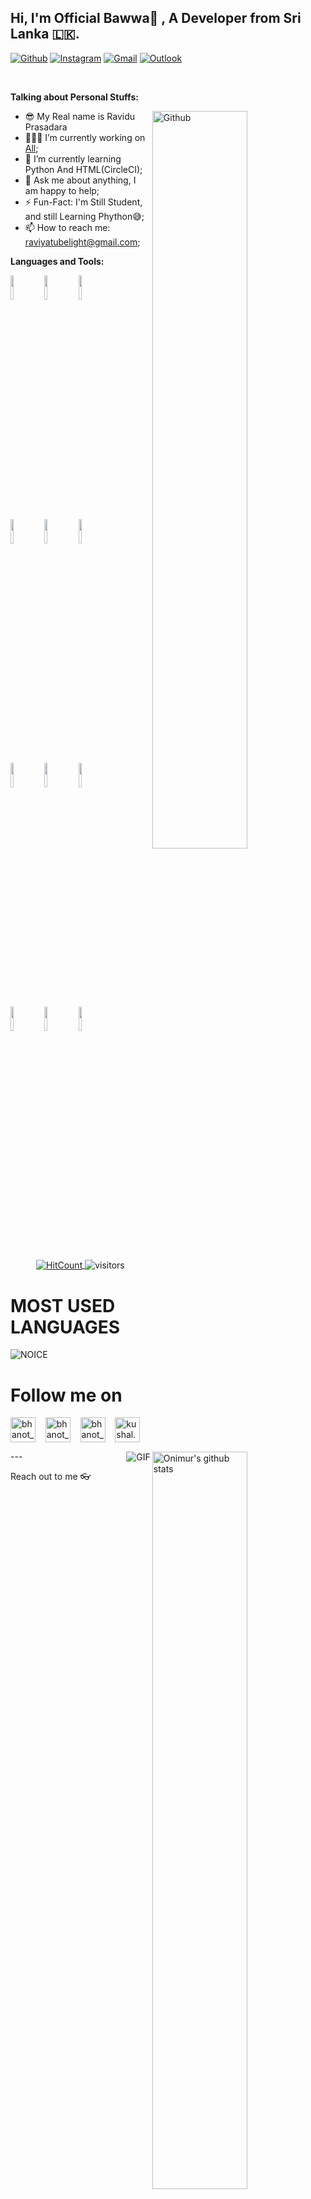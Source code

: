 <!-- Your title -->
## Hi, I'm Official Bawwa👋 , A Developer from Sri Lanka 🇱🇰.

<!-- Your badges
You can use the website to generate badges: https://shields.io/
-->

[![Github](https://img.shields.io/badge/-Github-000?style=flat&logo=Github&logoColor=white)](https://github.com/OfficialBawwa)
[![Instagram](https://img.shields.io/badge/-Instagram-c13584?style=flat&labelColor=c13584&logo=instagram&logoColor=white)](https://www.instagram.com/_r_a_v_i_y_a_/)
[![Gmail](https://img.shields.io/badge/-Gmail-c14438?style=flat&logo=Gmail&logoColor=white)](Ravidu__Prasadara:raviyatubelight@gmail.com)
[![Outlook](https://img.shields.io/badge/-Outlook-0078D4?style=flat&logo=Microsoft-Outlook&logoColor=white)](mailto:raviyatubelight@outlook.com)

&nbsp;

<!-- Talking about you -->
**Talking about Personal Stuffs:**

<!-- Any image aligned to the right. Beware the width -->
<img width="55%" align="right" alt="Github" src="https://raw.githubusercontent.com/onimur/.github/master/.resources/git-header.svg" />

- 😎 My Real name is Ravidu Prasadara
- 👨🏽‍💻 I’m currently working on [All](https://github.com/OfficialBawwa);
- 🌱 I’m currently learning Python And HTML(CircleCI); 
- 💬 Ask me about anything, I am happy to help;
- ⚡️ Fun-Fact: I'm Still Student, and still Learning Phython😅;
- 📫 How to reach me: raviyatubelight@gmail.com;

**Languages and Tools:** 

<!-- Your github readme stats
You can use this api: https://github.com/anuraghazra/github-readme-stats
-->
<p>
  <a href="https://github.com/OfficialBawwa/handle-path-oz">
    <img width="55%" align="right" alt="Onimur's github stats" src="https://github-readme-stats.vercel.app/api?username=OfficialBawwa&show_icons=true&hide_border=true" />
  </a>
  
  <!-- Your languages and tools. Be careful with the alignment. 
  You can use this sites to get logos: https://www.vectorlogo.zone or https://simpleicons.org/
  -->
  <code><img width="10%" src="https://www.vectorlogo.zone/logos/java/java-ar21.svg"></code>
  <code><img width="10%" src="https://www.vectorlogo.zone/logos/kotlinlang/kotlinlang-ar21.svg"></code>
  <code><img width="10%" src="https://www.vectorlogo.zone/logos/android/android-ar21.svg"></code>
  <br />
  <code><img width="10%" src="https://www.vectorlogo.zone/logos/gradle/gradle-ar21.svg"></code>
  <code><img width="10%" src="https://www.vectorlogo.zone/logos/circleci/circleci-ar21.svg"></code>
  <code><img width="10%" src="https://www.vectorlogo.zone/logos/json/json-ar21.svg"></code>
  <br />
  <code><img width="10%" src="https://www.vectorlogo.zone/logos/mysql/mysql-ar21.svg"></code>
  <code><img width="10%" src="https://www.vectorlogo.zone/logos/sqlite/sqlite-ar21.svg"></code>
  <code><img width="10%" src="https://www.vectorlogo.zone/logos/firebase/firebase-ar21.svg"></code>
  <br />
  <code><img width="10%" src="https://www.vectorlogo.zone/logos/git-scm/git-scm-ar21.svg"></code>
  <code><img width="10%" src="https://www.vectorlogo.zone/logos/yaml/yaml-ar21.svg"></code>
  <code><img width="10%" src="https://www.vectorlogo.zone/logos/gnu_bash/gnu_bash-ar21.svg"></code>
</p>

<!-- Your hits or visitors
site: http://hits.dwyl.com or https://visitor-badge.glitch.me
Both apis are in trouble due to the number of requests, if you know any other to register visitors, great
-->
<p align="center">
  <a href="http://hits.dwyl.com/onimur/onimur" target="_blank">
    <img align="center" alt="HitCount" src="http://hits.dwyl.com/dasunpamod/https://githubcom/OfficialBawwa/OfficialBawwa.svg" />
  </a>
    <img align="center" alt="visitors" src="https://visitor-badge.glitch.me/badge?page_id=OfficialBawwa" />
</p>


# MOST USED LANGUAGES

![NOICE](https://github-readme-stats.vercel.app/api/top-langs/?username=OfficialBawwa)

<img align="right" alt="GIF" src="https://i.pinimg.com/originals/e4/26/70/e426702edf874b181aced1e2fa5c6cde.gif" />


# Follow me on

<p align="left">
<a href="https://t.me/Official_Bawwa" target="blank"><img align="center" src="https://upload-icon.s3.us-east-2.amazonaws.com/uploads/icons/png/1766858341556105723-512.png" alt="bhanot_kushal" height="40" width="40" /></a> &nbsp;&nbsp;
<a href="https://www.instagram.com/_r_a_v_i_y_a_/" target="blank"><img align="center" src="https://github.com/th3unkn0n/extra/blob/master/.img/ig.png" alt="bhanot_kushal" height="40" width="40" /></a> &nbsp;&nbsp;
<a href="https://twitter.com/PrasadaraRavidu" target="blank"><img align="center" src="https://cdn.jsdelivr.net/npm/simple-icons@3.0.1/icons/twitter.svg" alt="bhanot_kushal" height="40" width="40" /></a> &nbsp;&nbsp;
<a href="https://www.facebook.com/ravbawwaofficial" target="blank"><img align="center" src="https://cdn.jsdelivr.net/npm/simple-icons@3.0.1/icons/facebook.svg" alt="kushal.bhanot.98" height="40" width="40" /></a> &nbsp;&nbsp;
</p>
---


Reach out to me 👓

|  <a href="https://t.me/Official_Bawwa/"><img src="https://icon-library.net//images/icon-programmer/icon-programmer-14.jpg" width="150px" height="150px" /></a> |
|:---------------------------------------------------------------------------------------------------------------------------------------: |
|       **[Ravidu Prasadara ](https://t.me/Raviya_2005)**                                                                                |
|<a href="https://twitter.com/PrasadaraRavidu"><img src="https://i.ibb.co/kmgQVyW/twitter.png" width="32px" height="32px"></a> <a href="https://github.com/OfficialBawwa"><img src="https://cdn.iconscout.com/icon/free/png-256/github-108-438008.png" width="32px" height="32px"></a> <a href="https://www.facebook.com/ravbawwaofficial"><img src="https://i.ibb.co/zmYNW4p/facebook.png" width="32px" height="32px"></a> <a href="#"><img src="https://i.ibb.co/Kx2GSrT/linkedin.png" width="32px" height="32px"></a> |
